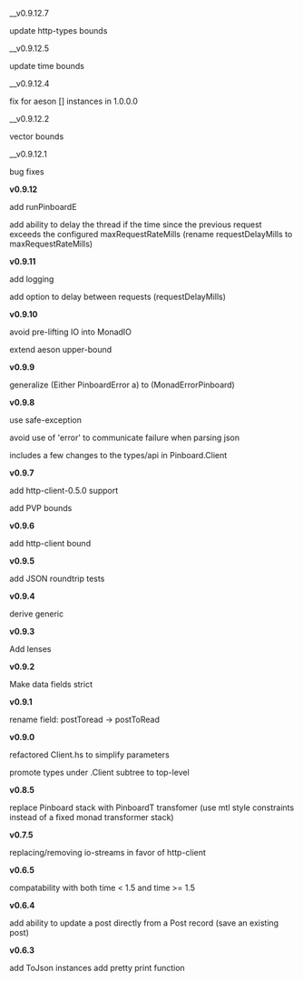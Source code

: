 __v0.9.12.7

update http-types bounds

__v0.9.12.5

update time bounds

__v0.9.12.4

fix for aeson [] instances in 1.0.0.0

__v0.9.12.2

vector bounds

__v0.9.12.1

bug fixes 

__v0.9.12__

add runPinboardE

add ability to delay the thread if the time since the previous request exceeds the configured maxRequestRateMills (rename requestDelayMills to maxRequestRateMills)

__v0.9.11__

add logging

add option to delay between requests (requestDelayMills)

__v0.9.10__

avoid pre-lifting IO into MonadIO

extend aeson upper-bound

__v0.9.9__

generalize (Either PinboardError a) to (MonadErrorPinboard)

__v0.9.8__

use safe-exception

avoid use of 'error' to communicate failure when parsing json

includes a few changes to the types/api in Pinboard.Client

__v0.9.7__

add http-client-0.5.0 support

add PVP bounds

__v0.9.6__

add http-client bound

__v0.9.5__

add JSON roundtrip tests

__v0.9.4__

derive generic

__v0.9.3__

Add lenses

__v0.9.2__

Make data fields strict

__v0.9.1__

rename field: postToread -> postToRead

__v0.9.0__

refactored Client.hs to simplify parameters

promote types under .Client subtree to top-level

__v0.8.5__

replace Pinboard stack with PinboardT transfomer (use mtl style constraints instead of a fixed monad transformer stack)

__v0.7.5__

replacing/removing io-streams in favor of http-client

__v0.6.5__

compatability with both time < 1.5 and time >= 1.5

__v0.6.4__

add ability to update a post directly from a Post record (save an existing post)

__v0.6.3__

add ToJson instances
add pretty print function
